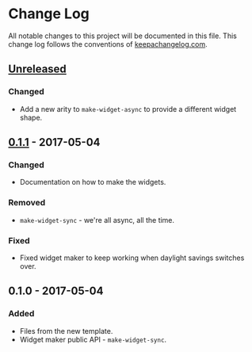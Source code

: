 # Change Log
All notable changes to this project will be documented in this file. This change log follows the conventions of [keepachangelog.com](http://keepachangelog.com/).

## [Unreleased]
### Changed
- Add a new arity to `make-widget-async` to provide a different widget shape.

## [0.1.1] - 2017-05-04
### Changed
- Documentation on how to make the widgets.

### Removed
- `make-widget-sync` - we're all async, all the time.

### Fixed
- Fixed widget maker to keep working when daylight savings switches over.

## 0.1.0 - 2017-05-04
### Added
- Files from the new template.
- Widget maker public API - `make-widget-sync`.

[Unreleased]: https://github.com/your-name/hexmapper/compare/0.1.1...HEAD
[0.1.1]: https://github.com/your-name/hexmapper/compare/0.1.0...0.1.1

